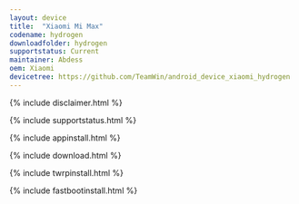 ```yaml
---
layout: device
title:  "Xiaomi Mi Max"
codename: hydrogen
downloadfolder: hydrogen
supportstatus: Current
maintainer: Abdess
oem: Xiaomi
devicetree: https://github.com/TeamWin/android_device_xiaomi_hydrogen
---
```


{% include disclaimer.html %}

{% include supportstatus.html %}

{% include appinstall.html %}

{% include download.html %}

{% include twrpinstall.html %}


{% include fastbootinstall.html %}
